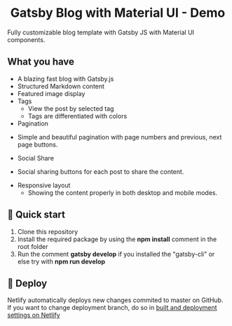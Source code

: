 <h1 align="center">
  Gatsby Blog with Material UI - Demo
</h1>

Fully customizable blog template with Gatsby JS with Material UI components.

## What you have

* A blazing fast blog with Gatsby.js
* Structured Markdown content
* Featured image display
* Tags
  - View the post by selected tag
  - Tags are differentiated with colors
* Pagination
 - Simple and beautiful pagination with page numbers and previous, next page buttons.
* Social Share
 - Social sharing buttons for each post to share the content.
* Responsive layout
  - Showing the content properly in both desktop and mobile modes.
## 🚀 Quick start

1. Clone this repository
2. Install the required package by using the <b>npm install</b> comment in the root folder
3. Run the comment <b>gatsby develop</b> if you installed the "gatsby-cli" or else try with <b>npm run develop</b>
## 💫 Deploy

Netlify automatically deploys new changes commited to master on GitHub. If you want to change deployment branch, do so in [built and deployment settings on Netlify](https://docs.netlify.com/site-deploys/overview/#branches-and-deploys)
